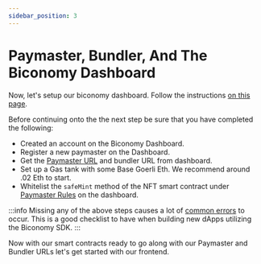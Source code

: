 ```yaml
---
sidebar_position: 3
---
```


# Paymaster, Bundler, And The Biconomy Dashboard

Now, let's setup our biconomy dashboard. Follow the instructions
[on this page](https://docs.biconomy.io/docs/dashboard).

Before continuing onto the the next step be sure that you have completed the
following:

- Created an account on the Biconomy Dashboard.
- Register a new paymaster on the Dashboard.
- Get the [Paymaster URL](https://docs.biconomy.io/docs/dashboard) and
  bundler URL from dashboard.
- Set up a Gas tank with some Base Goerli Eth. We recommend around .02 Eth to
  start.
- Whitelist the `safeMint` method of the NFT smart contract under
  [Paymaster Rules](https://docs.biconomy.io/docs/dashboard/paymasterRules)
  on the dashboard.

:::info Missing any of the above steps causes a lot of
[common errors](docs/troubleshooting/commonerrors.md) to occur. This is a good
checklist to have when building new dApps utilizing the Biconomy SDK. :::

Now with our smart contracts ready to go along with our Paymaster and Bundler
URLs let's get started with our frontend.
